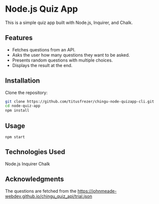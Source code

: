 # Node.js Quiz App

This is a simple quiz app built with Node.js, Inquirer, and Chalk.

## Features

- Fetches questions from an API.
- Asks the user how many questions they want to be asked.
- Presents random questions with multiple choices.
- Displays the result at the end.

## Installation

Clone the repository:

```bash
git clone https://github.com/titusfrezer/chingu-node-quizapp-cli.git
cd node-quiz-app
npm install
```
## Usage
```
npm start
```
## Technologies Used
Node.js
Inquirer
Chalk

## Acknowledgments
The questions are fetched from the https://johnmeade-webdev.github.io/chingu_quiz_api/trial.json

